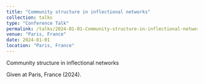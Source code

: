 ```yaml
---
title: "Community structure in inflectional networks"
collection: talks
type: "Conference Talk"
permalink: /talks/2024-01-01-Community-structure-in-inflectional-networks
venue: "Paris, France"
date: 2024-01-01
location: "Paris, France"
---
```


Community structure in inflectional networks

Given at Paris, France (2024).
